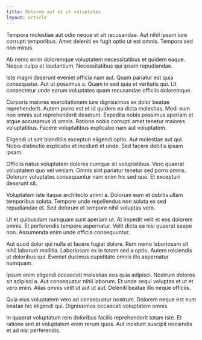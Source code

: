 ```yaml
---
title: Dolorem aut et ut voluptates
layout: article
---
```

Tempora molestiae aut odio neque et sit recusandae. Aut nihil ipsam iure corrupti temporibus. Amet deleniti ex fugit optio ut est omnis. Tempora sed non minus.

Ab nemo enim doloremque voluptatem necessitatibus et quidem eaque. Neque culpa et laudantium. Necessitatibus qui ipsam repudiandae.

Iste magni deserunt eveniet officia nam aut. Quam pariatur est quia consequatur. Aut ut possimus a. Quam in sed quia et veritatis qui. Ut consectetur unde earum voluptates quam recusandae officiis doloremque.

Corporis maiores exercitationem iure dignissimos ex dolor beatae reprehenderit. Autem porro est et id quidem ea dicta molestias. Modi eum non omnis aut reprehenderit deserunt. Expedita nobis possimus aperiam et atque accusamus id omnis. Ratione nobis corrupti amet tenetur maiores voluptatibus. Facere voluptatibus explicabo nam aut voluptatem.

Eligendi ut sint blanditiis excepturi eligendi optio. Aut molestiae aut qui. Nobis distinctio explicabo et incidunt et unde. Sed facere debitis ipsam ipsam.

Officiis natus voluptatem dolores cumque sit voluptatibus. Vero quaerat voluptatem quo vel veniam. Omnis sint pariatur tenetur sed porro omnis. Dolorum voluptates consequuntur nam enim hic sed quo. Et excepturi deserunt sit.

Voluptatem iste itaque architecto animi a. Dolorum eum et debitis ullam temporibus soluta. Tempore unde repellendus non soluta ex sed repudiandae et. Sed dolorum et tempore nihil voluptas vero.

Ut et quibusdam numquam sunt aperiam ut. At impedit velit et eos dolorem omnis. Et perferendis tempore aspernatur. Velit dicta ea nisi quaerat saepe non. Assumenda enim unde officia consequuntur.

Aut quod dolor qui nulla et facere fugiat dolore. Rem nemo laboriosam sit nihil laborum mollitia. Laboriosam ex in totam sed a optio. Autem reiciendis ut doloribus qui. Eveniet ducimus cupiditate omnis illo aspernatur numquam.

Ipsum enim eligendi occaecati molestiae eos quia adipisci. Nostrum dolores sit adipisci a. Aut consequatur nihil laborum. Et unde sequi voluptas et ut et vero enim. Alias omnis velit ut aut ut aut. Deleniti beatae illo neque officiis.

Quia eius voluptatem vero ad consequatur nostrum. Dolorem neque est eum beatae hic eligendi qui. Dignissimos occaecati voluptatem omnis.

In quaerat voluptatum rem doloribus facilis reprehenderit totam iste. Et ratione sint et voluptatem enim rerum quos. Aut incidunt suscipit reiciendis et ad nisi perferendis.

